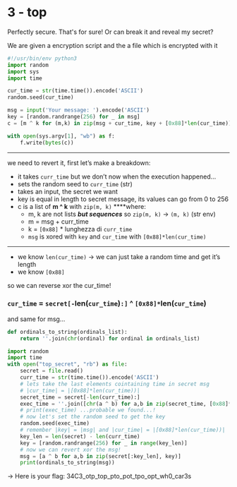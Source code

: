 # 3 - top

Perfectly secure. That's for sure! Or can break it and reveal my secret?

We are given a encryption script and the a file which is encrypted with it

```python
#!/usr/bin/env python3
import random
import sys
import time

cur_time = str(time.time()).encode('ASCII')
random.seed(cur_time)

msg = input('Your message: ').encode('ASCII')
key = [random.randrange(256) for _ in msg]
c = [m ^ k for (m,k) in zip(msg + cur_time, key + [0x88]*len(cur_time))]

with open(sys.argv[1], "wb") as f:
    f.write(bytes(c))
```

---

we need to revert it, first let’s make a breakdown:

- it takes `curr_time` but we don’t now when the execution happened…
- sets the random seed to `curr_time` (str)
- takes an input, the secret we want
- key is equal in length to secret message, its values can go from 0 to 256
- c is a list of **m ^ k** with `zip(m, k)` ****where:
    - m, k are not lists ***but sequences*** so `zip(m, k)` → `(m, k)` (str env)
    - m = msg + curr_time
    - k = `[0x88]` * lunghezza di `curr_time`
    - `msg` is xored with `key` and `cur_time` with `[0x88]*len(cur_time)`

---

- we know `len(cur_time)` → we can just take a random time and get it’s length
- we know `[0x88]`

so we can reverse xor the cur_time!

### `cur_time` = `secret[-`len(`cur_time`)`:]` ^ `[0x88]*`len(`cur_time`)

and same for msg…

```python
def ordinals_to_string(ordinals_list):
	return ''.join(chr(ordinal) for ordinal in ordinals_list)

import random
import time
with open("top_secret", "rb") as file:
    secret = file.read()
    curr_time = str(time.time()).encode('ASCII')
    # lets take the last elements cointaining time in secret msg
    # |cur_time| = |[0x88]*len(cur_time))|
    secret_time = secret[-len(curr_time):]
    exec_time = ''.join([chr(a ^ b) for a,b in zip(secret_time, [0x88]*len(curr_time))])
    # print(exec_time) ...probable we found...!
    # now let's set the random seed to get the key
    random.seed(exec_time)
    # remember |key| = |msg| and |cur_time| = |[0x88]*len(cur_time))|
    key_len = len(secret) - len(curr_time)
    key = [random.randrange(256) for _ in range(key_len)]
    # now we can revert xor the msg!
    msg = [a ^ b for a,b in zip(secret[:key_len], key)]
    print(ordinals_to_string(msg))
```

→ Here is your flag: 34C3_otp_top_pto_pot_tpo_opt_wh0_car3s